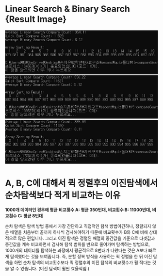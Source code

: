 # Linear Search & Binary Search {Result Image}
![](./compareSearches1.PNG)
![](./compareSearches2.PNG)
![](./compareSearches3.PNG)

# A, B, C에 대해서 퀵 정렬후의 이진탐색에서 순차탐색보다 적게 비교하는 이유
**1000개 데이터인 경우에 평균 비교횟수 A: 평균 350번대, 비교횟수 B: 11000번대, 비교횟수 C: 평균 8번대**

순차 탐색은 탐색 방법 중에서 가장 간단하고 직접적인 탐색 방법이긴하나, 정렬되지 않은 배열을 처음부터 끝까지 하나씩 검사해야하기 때문에 비교횟수가 B와 C에 비해 상대적으로 많은 편입니다. 그리고 이진 탐색은 정렬된 배열의 중간값을 기준으로 타겟값과 중간값을 계속 비교하면서 검사해 탐색 범위를 반으로 줄여가며 탐색하는 방법으로, 1000개의 데이터를 탐색하는 과정에서 평균적으로 8번대가 나왔다는 것은 A보다 빠르게 탐색했다는 것을 보여줍니다. 
즉, 분할 정복 방식을 사용하는 퀵 정렬을 한 뒤 이진 탐색을 하면 순차 탐색의 비교횟수보다 퀵 정렬후의 이진 탐색의 비교횟수가 훨 적다는 것을 알 수 있습니다. (이진 탐색이 훨씬 효율적임.)
